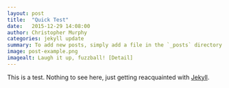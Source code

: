 ```yaml
---
layout: post
title:  "Quick Test"
date:   2015-12-29 14:08:00
author: Christopher Murphy
categories: jekyll update
summary: To add new posts, simply add a file in the `_posts` directory that follows the convention `YYYY-MM-DD-name-of-post.ext` and includes the necessary front matter. Take a look at the source for this post to get an idea about how it works.
image: post-example.png
imagealt: Laugh it up, fuzzball! [Detail]
---
```


This is a test. Nothing to see here, just getting reacquainted with [Jekyll][jekyll].


[jekyll]:      http://jekyllrb.com